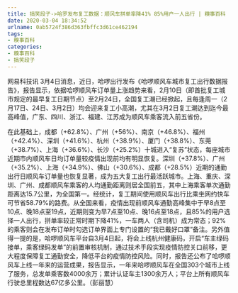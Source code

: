 ```yaml
---
title: 搞笑段子->哈罗发布复工数据：顺风车拼单率降41% 85%用户一人出行 | 糗事百科
date: 2020-03-04 18:34:52
urlname: 0ab5724f386d363fbffc3d61ce462194
tags: 
- 糗事百科
categories:
- 糗事百科
- 搞笑段子
---
```

网易科技讯 3月4日消息，近日，哈啰出行发布《哈啰顺风车城市复工出行数据报告》，报告显示，依据哈啰顺风车订单量上涨趋势来看，2月10日（即首批复工城市规定的最早复工日期节点）至2月24日，全国复工潮已经掀起，且每逢周一（2月17日、24日、3月2日）均会迎来复工小高潮，尤其在3月2日复工潮达到迄今最高峰值，广东、四川、浙江、福建、江苏成为顺风车乘客流入前五省份。

在此基础上，成都（+62.8%）、广州（+56%）、南京（+46.8%）、福州（+42.4%）、深圳（+41.6%）、杭州（+38.9%）、厦门（+38.8%）、东莞（+38.7%）、上海（+36.6%）、长沙（+25.2%）十城进入“复苏”状态，每座城市近期市内顺风车日均订单量较疫情出现前均有明显恢复。深圳（+37.8%）、广州（+35.2%）、上海（+34.9%）、佛山（+30.6%）、成都（+28.5%）近期的通勤出行日顺风车订单量也恢复显著，成为五大复工出行最活跃城市。上海、重庆、深圳、广州、成都顺风车乘客的人均通勤距离则居全国前五，其中上海乘客单次通勤距离达15.7公里，为全国第一。经统计，复工期间使用顺风车出行比乘坐网约快车可节省58.79%的路费。从全国来看，疫情出现前顺风车通勤高峰集中于早8点至10点、晚18点至19点，近期则变为早7点至10点、晚16点至18点，且85%的用户选择一人出行，拼单率较正常时期下降41%，一车两人（含司机）成为常态；92%的乘客则会在发布订单时勾选订单界面上专门设置的“我已戴好口罩”备注。另外值得一提的是，哈啰顺风车平台自3月4日起，将会上线杭州健康码，开启“车主绿码接单，乘客绿码发单”的前置审核机制，通过技术手段实现疫情防控关口前移，更大程度保障复工通勤安全，降低平台的疫情防控风险。同时，报告还公布了哈啰顺风车上线一年来的运营成果，报告显示，一年来哈啰顺风车在全国303个城市上线了服务，总发单乘客数4000余万；累计认证车主1300余万人；平台上所有顺风车行驶总里程数达67亿多公里。（彭丽慧）


